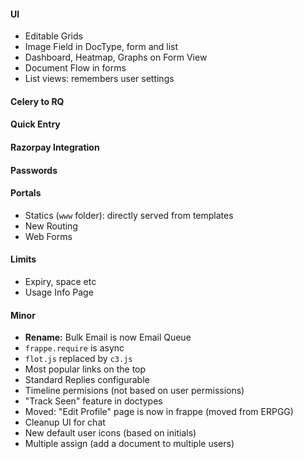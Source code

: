#### UI
- Editable Grids
- Image Field in DocType, form and list
- Dashboard, Heatmap, Graphs on Form View
- Document Flow in forms
- List views: remembers user settings

#### Celery to RQ

#### Quick Entry

#### Razorpay Integration

#### Passwords

#### Portals
- Statics (`www` folder): directly served from templates
- New Routing
- Web Forms

#### Limits
- Expiry, space etc
- Usage Info Page

#### Minor
- **Rename:** Bulk Email is now Email Queue
- `frappe.require` is async
- `flot.js` replaced by `c3.js`
- Most popular links on the top
- Standard Replies configurable
- Timeline permisions (not based on user permissions)
- "Track Seen" feature in doctypes
- Moved: "Edit Profile" page is now in frappe (moved from ERPGG)
- Cleanup UI for chat
- New default user icons (based on initials)
- Multiple assign (add a document to multiple users)